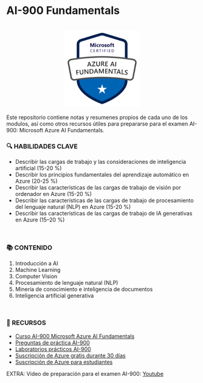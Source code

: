 # AI-900 Fundamentals

<br>

<div style="text-align: center;">
<img src="images/ai-900-logo.png" alt="ai-900-logo" width="200" height="200">
</div>

<br>
Este repositorio contiene notas y resumenes propios de cada uno de los modulos, así como otros recursos útiles para prepararse para el examen AI-900: Microsoft Azure AI Fundamentals.

<br>


### 🔍 HABILIDADES CLAVE

* Describir las cargas de trabajo y las consideraciones de inteligencia artificial (15-20 %)
* Describir los principios fundamentales del aprendizaje automático en Azure (20-25 %)
* Describir las características de las cargas de trabajo de visión por ordenador en Azure (15-20 %)
* Describir las características de las cargas de trabajo de procesamiento del lenguaje natural (NLP) en Azure (15-20 %)
* Describir las características de las cargas de trabajo de IA generativas en Azure (15–20 %)

<br>

### 📚 CONTENIDO

1. Introducción a AI
2. Machine Learning
3. Computer Vision
4. Procesamiento de lenguaje natural (NLP)
5. Minería de conocimiento e inteligencia de documentos
6. Inteligencia artificial generativa

<br>

### 🔗 RECURSOS 

- [Curso AI-900 Microsoft Azure AI Fundamentals](https://docs.microsoft.com/en-us/learn/paths/ai-fundamentals/)
- [Preguntas de práctica AI-900](https://learn.microsoft.com/es-es/credentials/certifications/azure-ai-fundamentals/?practice-assessment-type=certification#certification-practice-for-the-exam)
- [Laboratorios prácticos AI-900](https://learn.microsoft.com/es-es/credentials/certifications/azure-ai-fundamentals/?practice-assessment-type=certification#certification-practice-for-the-exam)
- [Suscripción de Azure gratis durante 30 días](https://aka.ms/Azure-gratis)
- [Suscripción de Azure para estudiantes](https://azure.microsoft.com/free/students/)

 EXTRA: Video de preparación para el examen AI-900: [Youtube](https://www.youtube.com/watch?v=hHjmr_YOqnU)

<br>